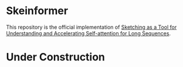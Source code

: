 # Skeinformer

This repository is the official implementation of [Sketching as a Tool for Understanding and Accelerating Self-attention for Long Sequences]().

# Under Construction
